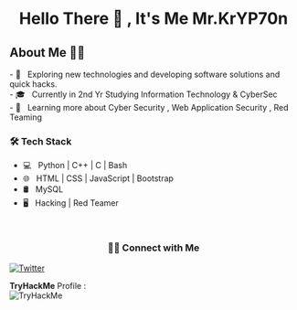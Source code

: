 
<h1 align="center"  >Hello There 👋 , It's Me Mr.KrYP70n</h1>

<h2 align="left" > About Me 🧑‍💻 </h2>
- 🤔 &nbsp; Exploring new technologies and developing software solutions and quick hacks. <br>
- 🎓 &nbsp; Currently in 2nd Yr Studying Information Technology & CyberSec<br>
- 🌱 &nbsp; Learning more about Cyber Security , Web Application Security , Red Teaming <br>

<h3>🛠 Tech Stack</h3>

- 💻 &nbsp; Python | C++ | C | Bash 
- 🌐 &nbsp; HTML | CSS | JavaScript | Bootstrap 
- 🛢 &nbsp; MySQL 
- 🖥 &nbsp; Hacking | Red Teamer 

<br/>

<h3 align="center"> 🤝🏻 Connect with Me </h3>

[![Twitter](https://img.shields.io/twitter/url/https/twitter.com/cloudposse.svg?style=social&font=40&label=Follow%20%40Me)](https://twitter.com/MrKrYP70n)
<br>
<p> <b>TryHackMe</b> Profile : <br>
<img src="https://tryhackme-badges.s3.amazonaws.com/Mr.KrYP70N.png" alt="TryHackMe"> </p>
